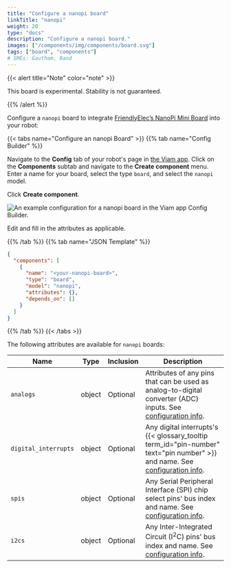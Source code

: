 ```yaml
---
title: "Configure a nanopi board"
linkTitle: "nanopi"
weight: 20
type: "docs"
description: "Configure a nanopi board."
images: ["/components/img/components/board.svg"]
tags: ["board", "components"]
# SMEs: Gautham, Rand
---
```


{{< alert title="Note" color="note" >}}

This board is experimental.
Stability is not guaranteed.

{{% /alert %}}

Configure a `nanopi` board to integrate [FriendlyElec’s NanoPi Mini Board](https://www.friendlyelec.com/index.php?route=product/category&path=69) into your robot:

{{< tabs name="Configure an nanopi Board" >}}
{{% tab name="Config Builder" %}}

Navigate to the **Config** tab of your robot's page in [the Viam app](https://app.viam.com).
Click on the **Components** subtab and navigate to the **Create component** menu.
Enter a name for your board, select the type `board`, and select the `nanopi` model.

Click **Create component**.

![An example configuration for a nanopi board in the Viam app Config Builder.](../img/nanopi-ui-config.png)

Edit and fill in the attributes as applicable.

{{% /tab %}}
{{% tab name="JSON Template" %}}

```json {class="line-numbers linkable-line-numbers"}
{
  "components": [
    {
      "name": "<your-nanopi-board>",
      "type": "board",
      "model": "nanopi",
      "attributes": {},
      "depends_on": []
    }
  ]
}
```

{{% /tab %}}
{{< /tabs >}}

The following attributes are available for `nanopi` boards:

| Name | Type | Inclusion | Description |
| ---- | ---- | --------- | ----------- |
| `analogs` | object | Optional | Attributes of any pins that can be used as analog-to-digital converter (ADC) inputs. See [configuration info](/components/board/#analogs). |
| `digital_interrupts` | object | Optional | Any digital interrupts's {{< glossary_tooltip term_id="pin-number" text="pin number" >}} and name. See [configuration info](/components/board/#digital_interrupts). |
| `spis` | object | Optional | Any Serial Peripheral Interface (SPI) chip select pins' bus index and name. See [configuration info](/components/board/#spis). |
| `i2cs` | object | Optional | Any Inter-Integrated Circuit (I<sup>2</sup>C) pins' bus index and name. See [configuration info](/components/board/#i2cs). |
